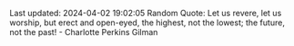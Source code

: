 Last updated: 2024-04-02 19:02:05
Random Quote: Let us revere, let us worship, but erect and open-eyed, the highest, not the lowest; the future, not the past! - Charlotte Perkins Gilman